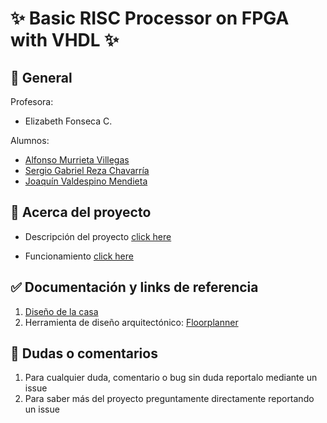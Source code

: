 # ✨ Basic RISC Processor on FPGA with VHDL ✨

## 🚀 General


Profesora:
- Elizabeth Fonseca C.

Alumnos:
- [Alfonso Murrieta Villegas ](https://github.com/aMurryFly)
- [Sergio Gabriel Reza Chavarría](https://github.com/ResergeDX)
- [Joaquín Valdespino Mendieta](https://github.com/JoaquinValdespino)

## 🚀 Acerca del proyecto

- Descripción del proyecto [click here](https://youtu.be/1re8ORJ3pEc)<br>

- Funcionamiento [click here](https://youtu.be/G3pjsB8_x9E)


## ✅ Documentación y links de referencia 

1. [Diseño de la casa](https://verplanos.com/plano-de-casa-grande-con-piscina-de-estilo-mediterraneo/)
2. Herramienta de diseño arquitectónico: [Floorplanner](https://www.floorplanner.com/)


## 🤔 Dudas o comentarios

1. Para cualquier duda, comentario o bug sin duda reportalo mediante un issue
2. Para saber más del proyecto preguntamente directamente reportando un issue
